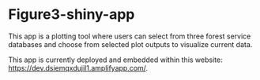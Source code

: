 # Figure3-shiny-app

This app is a plotting tool where users can select from three forest service databases and choose from selected plot outputs to visualize current data.

This app is currently deployed and embedded within this website: https://dev.dsiemqxdujil1.amplifyapp.com/.


